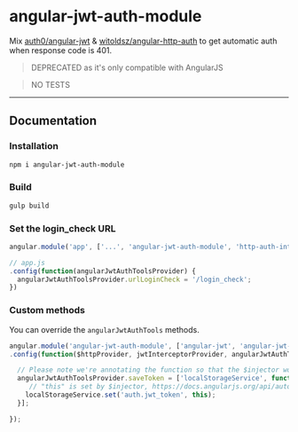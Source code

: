 # angular-jwt-auth-module
Mix [auth0/angular-jwt](https://github.com/auth0/angular-jwt) & [witoldsz/angular-http-auth](https://github.com/witoldsz/angular-http-auth) to get automatic auth when response code is 401.

> DEPRECATED as it's only compatible with AngularJS

> NO TESTS

---

## Documentation

### Installation

```sh
npm i angular-jwt-auth-module
```

### Build

```sh
gulp build
```

### Set the login_check URL

```js
angular.module('app', ['...', 'angular-jwt-auth-module', 'http-auth-interceptor'])....
```

```js
// app.js
.config(function(angularJwtAuthToolsProvider) {
  angularJwtAuthToolsProvider.urlLoginCheck = '/login_check';
})
```

### Custom methods

You can override the `angularJwtAuthTools` methods.

```js
angular.module('angular-jwt-auth-module', ['angular-jwt', 'angular-jwt-auth-module.tools', 'LocalStorageModule'])
.config(function($httpProvider, jwtInterceptorProvider, angularJwtAuthToolsProvider) {

  // Please note we're annotating the function so that the $injector works when the file is minified
  angularJwtAuthToolsProvider.saveToken = ['localStorageService', function(localStorageService) {
     // "this" is set by $injector, https://docs.angularjs.org/api/auto/service/$injector
    localStorageService.set('auth.jwt_token', this);
  }];

});
```
